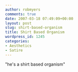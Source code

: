 ```yaml
---
author: robmyers
comments: true
date: 2007-03-18 07:49:09+00:00
layout: post
slug: shirt-based-organism
title: Shirt Based Organism
wordpress_id: 1245
categories:
- Aesthetics
- Satire
---
```


"he's a shirt based organism"  


